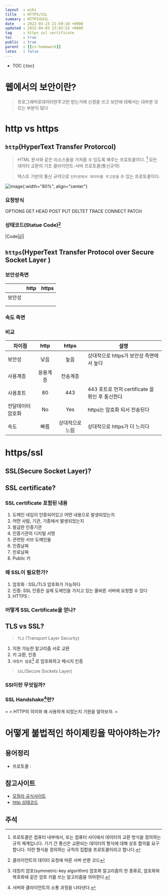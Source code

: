 ```yaml
---
layout  : wiki
title   : HTTPS/SSL
summary : HTTPS와SSL 
date    : 2022-03-23 21:59:10 +0900
updated : 2022-04-03 23:03:52 +0900
tag     : https ssl certificate 
toc     : true
public  : true
parent  : [[cs-homework]] 
latex   : false
---
```

* TOC
{:toc}

# 웹에서의 보안이란?
> 프로그래머로데이터만주고만 받는거에 신경을 쓰고 보안에 대해서는 대부분 모르는 부분이 많다

# http vs https

## `http`(HyperText Transfer Protorcol)


> HTML 문서와 같은 리소스들을 가져올 수 있도록 해주는 프로토콜이다. [^protocol]
> 모든 데이터 교환의 기초
> 클라이언트-서버 프로토콜(통신규약)

> 텍스트 기반의 통신 규약으로 `인터넷에서 데이터를 주고받을` 수 있는 프로토콜이다.



![image](https://user-images.githubusercontent.com/56494905/159731726-9ef04fce-62c0-4a72-bee9-fef8e382f7cb.png){:width="80%", align="center"}


### 요청방식
OPTIONS
GET
HEAD
POST
PUT
DELTET
TRACE
CONNECT
PATCH


### 상태코드(Statue Code)[^statuscode]

|Code|jj||





 
 
 
## `https`(HyperText Transfer Protocol over Secure Socket Layer )


### 보안성측면

|        | http | https |
| -      | -    | -     |
| 보안성 |      |       |
|        |      |       |
|        |      |       |


### 속도 측면 



### 비교

| 차이점            | http     | https           | 설명                                            |
| -                 | :-:      | :-:             | -                                               |
| 보안성            | 낮음     | 높음            | 상대적으로 https가 보안성 측면에서 높다         |
| 사용계층          | 응용계층 | 전송계층        |                                                 |
| 사용포트          | 80       | 443             | 443 포트로 먼저 certificate 을 확인 후 통신한다 |
| 전달데이터 암호화 | No       | Yes             | https는 암호화 되서 전송된다                    |
| 속도              | 빠름     | 상대적으로 느림 | 상대적으로 https가 더 느리다                    |



# https/ssl
## SSL(Secure Socket Layer)? 

## SSL certificate?

### SSL certificate 포함된 내용
1. 도메인 네임이 인증되어있고 어떤 내용으로 발생되었는지
2. 어떤 사람, 기관, 기종에서 발생되었는지
3. 발급한 인증기관
4. 인증기관의 디지털 서명
5. 관련된 서브 도메인들
6. 인증날짜
7. 만료날짜
8. Public 키 


### 왜 SSL이 필요한가?

1. 암호화 : SSL/TLS 암호화가 가능하다
2. 인증: SSL 인증은 실제 도메인을 가지고 있는 올바른 서버에 요청할 수 있다
3. HTTPS : 


### 어떻게 SSL Certificate을 얻나?
 



## TLS vs SSL? 
>`TLS` (Transport Layer Security)

1. 지원 가능한 알고리즘 서로 교환
2. 키 교환, 인증
3. `대칭키 암호`[^symmetric-key-algorithm]
로 암호화하고 메시지 인증
>`SSL`(Secure Sockets Layer)


### SSl이란 무엇일까?


### SSL Handshake[^handshake]란?
= > HTTP의 의미와 왜 사용하게 되었는지 기원을 알아보자. =



# 어떻게 불법적인 하이제킹을 막아야하는가?

## 용어정리
* 프로토콜 : 

## 참고사이트
* [모질라 공식사이트](https://developer.mozilla.org/ko/docs/Web/HTTP/Overview)
* [http 상태코드](http://www.iana.org/assignments/http-status-codes/http-status-codes.xhtml)

## 주석
[^protocol]:  프로토콜은 컴퓨터 내부에서, 또는 컴퓨터 사이에서 데이터의 교환 방식을 정의하는 규칙 체계입니다. 기기 간 통신은 교환되는 데이터의 형식에 대해 상호 합의를 요구합니다. 이런 형식을 정의하는 규칙의 집합을 프로토콜이라고 합니다. 
[^statuscode]: 클라이언트의 데이터 요청에 따른 서버 반환 코드
[^handshake]: 서버와 클라이언트의 소통 과정을 나타낸다. 
[^SYC]: 동기화(Synchronization  )
[^ACK]: 승인(Acknowledgement) 
[^symmetric-key-algorithm]: 대칭키 암호(symmetric-key algorithm) 암호화 알고리즘의 한 종류로, 암호화와 복호화에 같은 암호 키를 쓰는 알고리즘을 의마한다.
